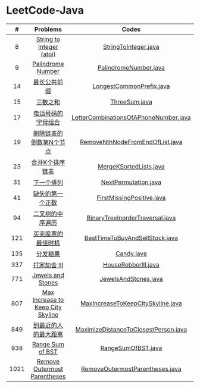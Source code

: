 # LeetCode-Java

|#|Problems|Codes|
|:----:|:----:|:----:|
|8|[String to Integer (atoi)](https://leetcode.com/problems/string-to-integer-atoi/)|[StringToInteger.java](src/net/zackzhang/code/leetcode/problems/StringToInteger.java)|
|9|[Palindrome Number](https://leetcode.com/problems/palindrome-number/)|[PalindromeNumber.java](src/net/zackzhang/code/leetcode/problems/PalindromeNumber.java)|
|14|[最长公共前缀](https://leetcode-cn.com/problems/longest-common-prefix/)|[LongestCommonPrefix.java](src/net/zackzhang/code/leetcode/problems/LongestCommonPrefix.java)|
|15|[三数之和](https://leetcode-cn.com/problems/3sum/)|[ThreeSum.java](src/net/zackzhang/code/leetcode/problems/ThreeSum.java)|
|17|[电话号码的字母组合](https://leetcode-cn.com/problems/letter-combinations-of-a-phone-number/)|[LetterCombinationsOfAPhoneNumber.java](src/net/zackzhang/code/leetcode/problems/LetterCombinationsOfAPhoneNumber.java)|
|19|[删除链表的倒数第N个节点](https://leetcode-cn.com/problems/remove-nth-node-from-end-of-list/)|[RemoveNthNodeFromEndOfList.java](src/net/zackzhang/code/leetcode/problems/RemoveNthNodeFromEndOfList.java)|
|23|[合并K个排序链表](https://leetcode-cn.com/problems/merge-k-sorted-lists/)|[MergeKSortedLists.java](src/net/zackzhang/code/leetcode/problems/MergeKSortedLists.java)|
|31|[下一个排列](https://leetcode-cn.com/problems/next-permutation/)|[NextPermutation.java](src/net/zackzhang/code/leetcode/problems/NextPermutation.java)|
|41|[缺失的第一个正数](https://leetcode-cn.com/problems/first-missing-positive/)|[FirstMissingPositive.java](src/net/zackzhang/code/leetcode/problems/FirstMissingPositive.java)|
|94|[二叉树的中序遍历](https://leetcode-cn.com/problems/binary-tree-inorder-traversal/)|[BinaryTreeInorderTraversal.java](src/net/zackzhang/code/leetcode/problems/BinaryTreeInorderTraversal.java)|
|121|[买卖股票的最佳时机](https://leetcode-cn.com/problems/best-time-to-buy-and-sell-stock/)|[BestTimeToBuyAndSellStock.java](src/net/zackzhang/code/leetcode/problems/BestTimeToBuyAndSellStock.java)|
|135|[分发糖果](https://leetcode-cn.com/problems/candy/)|[Candy.java](src/net/zackzhang/code/leetcode/problems/Candy.java)|
|337|[打家劫舍 III](https://leetcode-cn.com/problems/house-robber-iii/)|[HouseRobberIII.java](src/net/zackzhang/code/leetcode/problems/HouseRobberIII.java)|
|771|[Jewels and Stones](https://leetcode.com/problems/jewels-and-stones/)|[JewelsAndStones.java](src/net/zackzhang/code/leetcode/problems/JewelsAndStones.java)|
|807|[Max Increase to Keep City Skyline](https://leetcode.com/problems/max-increase-to-keep-city-skyline/)|[MaxIncreaseToKeepCitySkyline.java](src/net/zackzhang/code/leetcode/problems/MaxIncreaseToKeepCitySkyline.java)|
|849|[到最近的人的最大距离](https://leetcode-cn.com/problems/maximize-distance-to-closest-person/)|[MaximizeDistanceToClosestPerson.java](src/net/zackzhang/code/leetcode/problems/MaximizeDistanceToClosestPerson.java)|
|938|[Range Sum of BST](https://leetcode.com/problems/range-sum-of-bst/)|[RangeSumOfBST.java](src/net/zackzhang/code/leetcode/problems/RangeSumOfBST.java)|
|1021|[Remove Outermost Parentheses](https://leetcode.com/problems/remove-outermost-parentheses/)|[RemoveOutermostParentheses.java](src/net/zackzhang/code/leetcode/problems/RemoveOutermostParentheses.java)|
